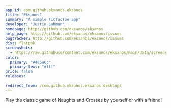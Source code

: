 ```yaml
---
app_id: com.github.eksanos.eksanos
title: "Eksanos"
summary: "A simple TicTacToe app"
developer: "Justin Lahman"
homepage: http://github.com/eksanos/eksanos
help_page: http://github.com/eksanos/eksanos/issues
bugtracker: http://github.com/eksanos/eksanos/issues
dist: flatpak
screenshots:
  - https://raw.githubusercontent.com/eksanos/eksanos/main/data/screenshots/eksanos_banana_v1-2-0.png
color:
  primary: "#485a6c"
  primary-text: "#fff"
price: false
releases:

redirect_from: /com.github.eksanos.eksanos.desktop/
---
```


<p>Play the classic game of Naughts and Crosses by yourself or with a friend!</p>
